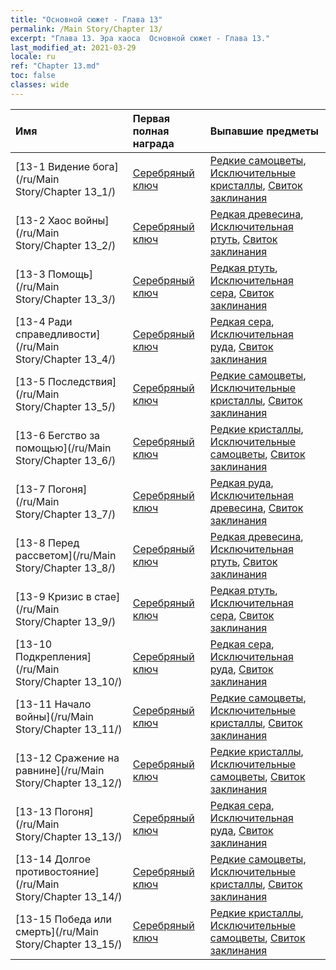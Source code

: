 ```yaml
---
title: "Основной сюжет - Глава 13"
permalink: /Main Story/Chapter 13/
excerpt: "Глава 13. Эра хаоса  Основной сюжет - Глава 13."
last_modified_at: 2021-03-29
locale: ru
ref: "Chapter 13.md"
toc: false
classes: wide
---
```


  | Имя |  Первая полная награда | Выпавшие предметы |
  |:------------|:------------|:------------| 
  | [13-1 Видение бога](/ru/Main Story/Chapter 13_1/) | [Серебряный ключ](/ru/Items/con_693/) | [Редкие самоцветы](/ru/Items/mat_44/), [Исключительные кристаллы](/ru/Items/mat_38/), [Свиток заклинания](/ru/Items/con_694/) |
  | [13-2 Хаос войны](/ru/Main Story/Chapter 13_2/) | [Серебряный ключ](/ru/Items/con_693/) | [Редкая древесина](/ru/Items/mat_41/), [Исключительная ртуть](/ru/Items/mat_35/), [Свиток заклинания](/ru/Items/con_694/) |
  | [13-3 Помощь](/ru/Main Story/Chapter 13_3/) | [Серебряный ключ](/ru/Items/con_693/) | [Редкая ртуть](/ru/Items/mat_42/), [Исключительная сера](/ru/Items/mat_36/), [Свиток заклинания](/ru/Items/con_694/) |
  | [13-4 Ради справедливости](/ru/Main Story/Chapter 13_4/) | [Серебряный ключ](/ru/Items/con_693/) | [Редкая сера](/ru/Items/mat_43/), [Исключительная руда](/ru/Items/mat_33/), [Свиток заклинания](/ru/Items/con_694/) |
  | [13-5 Последствия](/ru/Main Story/Chapter 13_5/) | [Серебряный ключ](/ru/Items/con_693/) | [Редкие самоцветы](/ru/Items/mat_44/), [Исключительные кристаллы](/ru/Items/mat_38/), [Свиток заклинания](/ru/Items/con_694/) |
  | [13-6 Бегство за помощью](/ru/Main Story/Chapter 13_6/) | [Серебряный ключ](/ru/Items/con_693/) | [Редкие кристаллы](/ru/Items/mat_45/), [Исключительные самоцветы](/ru/Items/mat_37/), [Свиток заклинания](/ru/Items/con_694/) |
  | [13-7 Погоня](/ru/Main Story/Chapter 13_7/) | [Серебряный ключ](/ru/Items/con_693/) | [Редкая руда](/ru/Items/mat_40/), [Исключительная древесина](/ru/Items/mat_34/), [Свиток заклинания](/ru/Items/con_694/) |
  | [13-8 Перед рассветом](/ru/Main Story/Chapter 13_8/) | [Серебряный ключ](/ru/Items/con_693/) | [Редкая древесина](/ru/Items/mat_41/), [Исключительная ртуть](/ru/Items/mat_35/), [Свиток заклинания](/ru/Items/con_694/) |
  | [13-9 Кризис в стае](/ru/Main Story/Chapter 13_9/) | [Серебряный ключ](/ru/Items/con_693/) | [Редкая ртуть](/ru/Items/mat_42/), [Исключительная сера](/ru/Items/mat_36/), [Свиток заклинания](/ru/Items/con_694/) |
  | [13-10 Подкрепления](/ru/Main Story/Chapter 13_10/) | [Серебряный ключ](/ru/Items/con_693/) | [Редкая сера](/ru/Items/mat_43/), [Исключительная руда](/ru/Items/mat_33/), [Свиток заклинания](/ru/Items/con_694/) |
  | [13-11 Начало войны](/ru/Main Story/Chapter 13_11/) | [Серебряный ключ](/ru/Items/con_693/) | [Редкие самоцветы](/ru/Items/mat_44/), [Исключительные кристаллы](/ru/Items/mat_38/), [Свиток заклинания](/ru/Items/con_694/) |
  | [13-12 Сражение на равнине](/ru/Main Story/Chapter 13_12/) | [Серебряный ключ](/ru/Items/con_693/) | [Редкие кристаллы](/ru/Items/mat_45/), [Исключительные самоцветы](/ru/Items/mat_37/), [Свиток заклинания](/ru/Items/con_694/) |
  | [13-13 Погоня](/ru/Main Story/Chapter 13_13/) | [Серебряный ключ](/ru/Items/con_693/) | [Редкая сера](/ru/Items/mat_43/), [Исключительная руда](/ru/Items/mat_33/), [Свиток заклинания](/ru/Items/con_694/) |
  | [13-14 Долгое противостояние](/ru/Main Story/Chapter 13_14/) | [Серебряный ключ](/ru/Items/con_693/) | [Редкие самоцветы](/ru/Items/mat_44/), [Исключительные кристаллы](/ru/Items/mat_38/), [Свиток заклинания](/ru/Items/con_694/) |
  | [13-15 Победа или смерть](/ru/Main Story/Chapter 13_15/) | [Серебряный ключ](/ru/Items/con_693/) | [Редкие кристаллы](/ru/Items/mat_45/), [Исключительные самоцветы](/ru/Items/mat_37/), [Свиток заклинания](/ru/Items/con_694/) |
